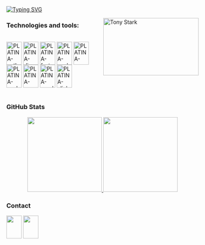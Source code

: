 [![Typing SVG](https://readme-typing-svg.demolab.com?font=Fira+Code&pause=1000&color=ED13F7&width=435&lines=Hey%2C+I'm+Oleksandr+(PLATINA))](https://git.io/typing-svg)

<img src="https://media4.giphy.com/media/v1.Y2lkPTc5MGI3NjExeTRlbmhpMGRwNXN6N3IxZDhwaW5oeWViOXdlODh1dTBmeW5wNjNkdCZlcD12MV9naWZzX3NlYXJjaCZjdD1n/hHxTQkcjmHUTC/giphy.webp" alt="Tony Stark" align="right" width="250" height="150" frameBorder="0">

### Technologies and tools:

<div style="display: inline_block"><br>
  <img align="center" alt= "PLATINA-python" height="60" width="40" src="https://icon.icepanel.io/Technology/svg/Python.svg">      
  <img align="center" alt= "PLATINA-django" height="60" width="40" src="https://www.svgrepo.com/show/373554/django.svg">    
  <img align="center" alt= "PLATINA-fastapi" height="60" width="40" src="https://icon.icepanel.io/Technology/svg/FastAPI.svg">       
  <img align="center" alt= "PLATINA-psql" height="60" width="40" src="https://icon.icepanel.io/Technology/svg/PostgresSQL.svg">       
  <img align="center" alt= "PLATINA-mongodb" height="60" width="40" src="https://www.svgrepo.com/show/331488/mongodb.svg">  
  <img align="center" alt= "PLATINA-pycharm" height="60" width="40" src="https://www.svgrepo.com/show/354237/pycharm.svg">  
  <img align="center" alt= "PLATINA-numpy" height="60" width="40" src="https://upload.wikimedia.org/wikipedia/commons/thumb/3/31/NumPy_logo_2020.svg/2560px-NumPy_logo_2020.svg.png">
  <img align="center" alt= "PLATINA-pandas" height="60" width="40" src="https://www.vhv.rs/dpng/d/442-4429725_python-logo-clipart-easy-transparent-pandas-python-logo.png">  
  <img align="center" alt= "PLATINA-clickhouse" height="60" width="40" src="https://marketplace-assets.digitalocean.com/logos/clickhouse.svg">  
</div><br>

### GitHub Stats

<div align="center" style="display: flex; justify-content: center;">
  <a href="https://github.com/PLATINA-DS">
    <img height="195px" src="https://github-readme-stats.vercel.app/api/top-langs/?username=PLATINA-DS&layout=compact&langs_count=7&theme=one_dark_pro"/>
    <img height="195px" src="https://github-readme-stats.vercel.app/api?username=PLATINA-DS&show_icons=true&theme=one_dark_pro&include_all_commits=true&count_private=true"/>
  </a>
</div>
    
### Contact

<div> 
  <a href="https://t.me/platina_dev" target="_blank"><img src="https://www.svgrepo.com/show/378466/telegram-fill.svg" height="60" width="40" target="_blank"></a> 
  <a href="https://discord.com/users/852934860703531028" target="_blank"><img src="https://www.svgrepo.com/show/452188/discord.svg" height="60" width="40" target="_blank"></a> 
</div>
